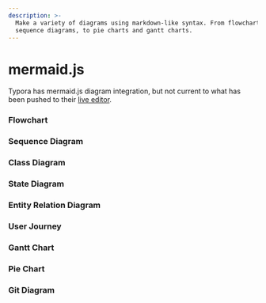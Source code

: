 ```yaml
---
description: >-
  Make a variety of diagrams using markdown-like syntax. From flowcharts,
  sequence diagrams, to pie charts and gantt charts.
---
```


# mermaid.js

Typora has mermaid.js diagram integration, but not current to what has been pushed to their [live editor](https://mermaid-js.github.io/mermaid-live-editor/). 

### Flowchart

### Sequence Diagram

### Class Diagram

### State Diagram 

### Entity Relation Diagram

### User Journey 

### Gantt Chart

### Pie Chart

### Git Diagram

